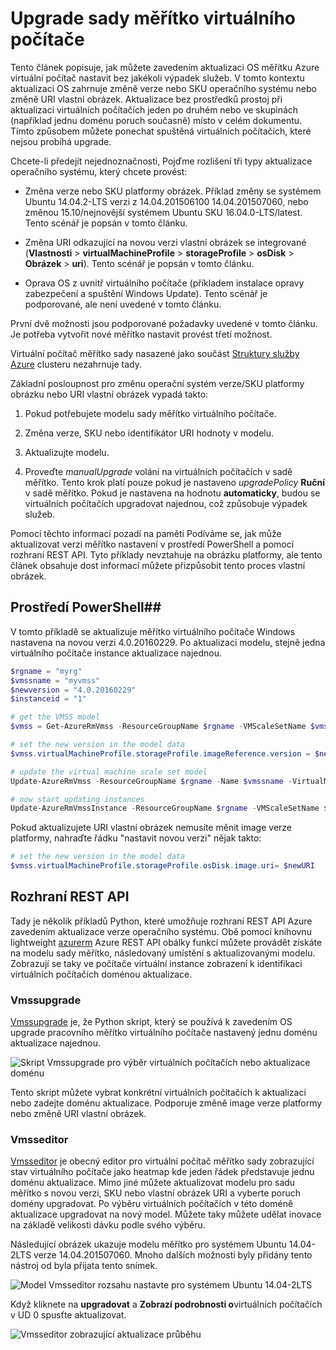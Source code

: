 <properties
    pageTitle="Nasazení aplikace na virtuální počítač měřítko sady | Microsoft Azure"
    description="Nasazení aplikace na sady měřítko virtuálního počítače"
    services="virtual-machine-scale-sets"
    documentationCenter=""
    authors="gbowerman"
    manager="timlt"
    editor=""
    tags="azure-resource-manager"/>

<tags
    ms.service="virtual-machine-scale-sets"
    ms.workload="na"
    ms.tgt_pltfrm="na"
    ms.devlang="na"
    ms.topic="article"
    ms.date="09/13/2016"
    ms.author="guybo"/>


# <a name="upgrade-a-virtual-machine-scale-set"></a>Upgrade sady měřítko virtuálního počítače

Tento článek popisuje, jak můžete zavedením aktualizaci OS měřítku Azure virtuální počítač nastavit bez jakékoli výpadek služeb. V tomto kontextu aktualizaci OS zahrnuje změně verze nebo SKU operačního systému nebo změně URI vlastní obrázek. Aktualizace bez prostředků prostoj při aktualizaci virtuálních počítačích jeden po druhém nebo ve skupinách (například jednu doménu poruch současně) místo v celém dokumentu. Tímto způsobem můžete ponechat spuštěná virtuálních počítačích, které nejsou probíhá upgrade.

Chcete-li předejít nejednoznačnosti, Pojďme rozlišení tři typy aktualizace operačního systému, který chcete provést:

- Změna verze nebo SKU platformy obrázek. Příklad změny se systémem Ubuntu 14.04.2-LTS verzi z 14.04.201506100 14.04.201507060, nebo změnou 15.10/nejnovější systémem Ubuntu SKU 16.04.0-LTS/latest. Tento scénář je popsán v tomto článku.

- Změna URI odkazující na novou verzi vlastní obrázek se integrované (**Vlastnosti** > **virtualMachineProfile** > **storageProfile** > **osDisk** > **Obrázek** > **uri**). Tento scénář je popsán v tomto článku.

- Oprava OS z uvnitř virtuálního počítače (příkladem instalace opravy zabezpečení a spuštění Windows Update). Tento scénář je podporované, ale není uvedené v tomto článku.

První dvě možnosti jsou podporované požadavky uvedené v tomto článku. Je potřeba vytvořit nové měřítko nastavit provést třetí možnost.

Virtuální počítač měřítko sady nasazené jako součást [Struktury služby Azure](https://azure.microsoft.com/services/service-fabric/) clusteru nezahrnuje tady.

Základní posloupnost pro změnu operační systém verze/SKU platformy obrázku nebo URI vlastní obrázek vypadá takto:

1. Pokud potřebujete modelu sady měřítko virtuálního počítače.

2. Změna verze, SKU nebo identifikátor URI hodnoty v modelu.

3. Aktualizujte modelu.

4. Proveďte *manualUpgrade* volání na virtuálních počítačích v sadě měřítko. Tento krok platí pouze pokud je nastaveno *upgradePolicy* **Ruční** v sadě měřítko. Pokud je nastavena na hodnotu **automaticky**, budou se virtuálních počítačích upgradovat najednou, což způsobuje výpadek služeb.


Pomocí těchto informací pozadí na paměti Podíváme se, jak může aktualizovat verzi měřítko nastavení v prostředí PowerShell a pomocí rozhraní REST API. Tyto příklady nevztahuje na obrázku platformy, ale tento článek obsahuje dost informací můžete přizpůsobit tento proces vlastní obrázek.

## <a name="powershell"></a>Prostředí PowerShell##

V tomto příkladě se aktualizuje měřítko virtuálního počítače Windows nastavena na novou verzi 4.0.20160229. Po aktualizaci modelu, stejně jedna virtuálního počítače instance aktualizace najednou.

```powershell
$rgname = "myrg"
$vmssname = "myvmss"
$newversion = "4.0.20160229"
$instanceid = "1"

# get the VMSS model
$vmss = Get-AzureRmVmss -ResourceGroupName $rgname -VMScaleSetName $vmssname

# set the new version in the model data
$vmss.virtualMachineProfile.storageProfile.imageReference.version = $newversion

# update the virtual machine scale set model
Update-AzureRmVmss -ResourceGroupName $rgname -Name $vmssname -VirtualMachineScaleSet $vmss

# now start updating instances
Update-AzureRmVmssInstance -ResourceGroupName $rgname -VMScaleSetName $vmssname -InstanceId $instanceId
```

Pokud aktualizujete URI vlastní obrázek nemusíte měnit image verze platformy, nahraďte řádku "nastavit novou verzi" nějak takto:

```powershell
# set the new version in the model data
$vmss.virtualMachineProfile.storageProfile.osDisk.image.uri= $newURI
```


## <a name="the-rest-api"></a>Rozhraní REST API

Tady je několik příkladů Python, které umožňuje rozhraní REST API Azure zavedením aktualizace verze operačního systému. Obě pomocí knihovnu lightweight [azurerm](https://pypi.python.org/pypi/azurerm) Azure REST API obálky funkcí můžete provádět získáte na modelu sady měřítko, následovaný umístění s aktualizovanými modelu. Zobrazují se taky ve počítače virtuální instance zobrazení k identifikaci virtuálních počítačích doménou aktualizace.

### <a name="vmssupgrade"></a>Vmssupgrade

 [Vmssupgrade](https://github.com/gbowerman/vmsstools) je, že Python skript, který se používá k zavedením OS upgrade pracovního měřítko virtuálního počítače nastavený jednu doménu aktualizace najednou.

![Skript Vmssupgrade pro výběr virtuálních počítačích nebo aktualizace doménu](./media/virtual-machine-scale-sets-upgrade-scale-set/vmssupgrade-screenshot.png)

Tento skript můžete vybrat konkrétní virtuálních počítačích k aktualizaci nebo zadejte doménu aktualizace. Podporuje změně image verze platformy nebo změně URI vlastní obrázek.

### <a name="vmsseditor"></a>Vmsseditor

[Vmsseditor](https://github.com/gbowerman/vmssdashboard) je obecný editor pro virtuální počítač měřítko sady zobrazující stav virtuálního počítače jako heatmap kde jeden řádek představuje jednu doménu aktualizace. Mimo jiné můžete aktualizovat modelu pro sadu měřítko s novou verzi, SKU nebo vlastní obrázek URI a vyberte poruch domény upgradovat. Po výběru virtuálních počítačích v této doméně aktualizace upgradovat na nový model. Můžete taky můžete udělat inovace na základě velikosti dávku podle svého výběru.  

Následující obrázek ukazuje modelu měřítko pro systémem Ubuntu 14.04-2LTS verze 14.04.201507060. Mnoho dalších možností byly přidány tento nástroj od byla přijata tento snímek.

![Model Vmsseditor rozsahu nastavte pro systémem Ubuntu 14.04-2LTS](./media/virtual-machine-scale-sets-upgrade-scale-set/vmssEditor1.png)

Když kliknete na **upgradovat** a **Zobrazí podrobnosti o**virtuálních počítačích v UD 0 spusťte aktualizovat.

![Vmsseditor zobrazující aktualizace průběhu](./media/virtual-machine-scale-sets-upgrade-scale-set/vmssEditor2.png)
